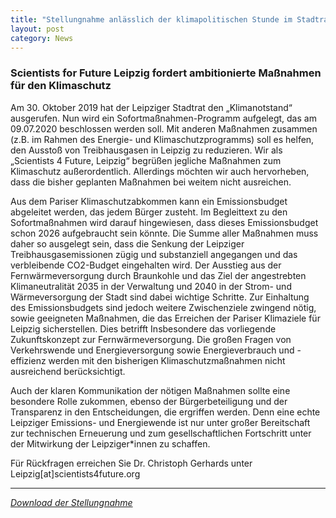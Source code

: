 ```yaml
---
title: "Stellungnahme anlässlich der klimapolitischen Stunde im Stadtrat und der Entscheidung zum Sofortprogramm"
layout: post
category: News
---
```

### Scientists for Future Leipzig fordert ambitionierte Maßnahmen für den Klimaschutz

Am 30. Oktober 2019 hat der Leipziger Stadtrat den „Klimanotstand“ ausgerufen. Nun wird ein Sofortmaßnahmen-Programm aufgelegt, das am 09.07.2020 beschlossen werden soll. Mit anderen Maßnahmen zusammen (z.B. im Rahmen des Energie- und Klimaschutzprogramms) soll es helfen, den Ausstoß von Treibhausgasen in Leipzig zu reduzieren. Wir als „Scientists 4 Future, Leipzig“ begrüßen jegliche Maßnahmen zum Klimaschutz außerordentlich. Allerdings möchten wir auch hervorheben, dass die bisher geplanten Maßnahmen bei weitem nicht ausreichen.

Aus dem Pariser Klimaschutzabkommen kann ein Emissionsbudget abgeleitet werden, das jedem Bürger zusteht. Im Begleittext zu den Sofortmaßnahmen wird darauf hingewiesen, dass dieses Emissionsbudget schon 2026 aufgebraucht sein könnte. Die Summe aller Maßnahmen muss daher so ausgelegt sein, dass die Senkung der Leipziger Treibhausgasemissionen zügig und substanziell angegangen und das verbleibende CO2-Budget eingehalten wird. Der Ausstieg aus der Fernwärmeversorgung durch Braunkohle und das Ziel der angestrebten Klimaneutralität 2035 in der Verwaltung und 2040 in der Strom- und Wärmeversorgung der Stadt sind dabei wichtige Schritte. Zur Einhaltung des Emissionsbudgets sind jedoch weitere Zwischenziele zwingend nötig, sowie geeigneten Maßnahmen, die das Erreichen der Pariser Klimaziele für Leipzig sicherstellen. Dies betrifft Insbesondere das vorliegende Zukunftskonzept zur Fernwärmeversorgung. Die großen Fragen von Verkehrswende und Energieversorgung sowie Energieverbrauch und -effizienz werden mit den bisherigen Klimaschutzmaßnahmen nicht ausreichend berücksichtigt.

Auch der klaren Kommunikation der nötigen Maßnahmen sollte eine besondere Rolle zukommen, ebenso der Bürgerbeteiligung und der Transparenz in den Entscheidungen, die ergriffen werden. Denn eine echte Leipziger Emissions- und Energiewende ist nur unter großer Bereitschaft zur technischen Erneuerung und zum gesellschaftlichen Fortschritt unter der Mitwirkung der Leipziger*innen zu schaffen.

Für Rückfragen erreichen Sie Dr. Christoph Gerhards unter <br>
Leipzig[at]scientists4future.org

---

*[Download der Stellungnahme](/downloads/20200706_Stellungnahme_Sc4F_fordert_ambitioniertere_Klimaschutzmassnahmen.pdf)*
